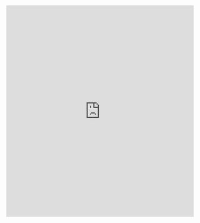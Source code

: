 <p><iframe allowfullscreen width="100%" height="569" class="google-slides-iframe" frameborder="0" scrolling="no" src="https://docs.google.com/presentation/d/e/2PACX-1vRhdc83S9fonxOErcsrnsAsqjzKZMWGQErNc00QlqbU2DmUlWJNL60RhMMFN1JoMptelKwdG7gJqBfV/embed?start=false&amp;loop=false&amp;delayms=3000"></iframe></p>